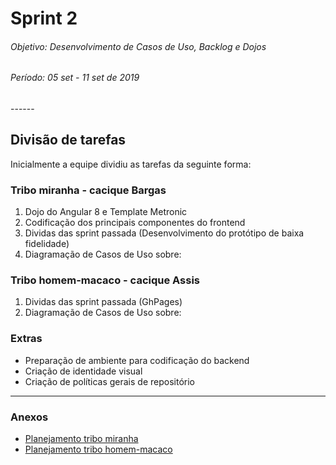 # Sprint 2

<h6>Objetivo: Desenvolvimento de Casos de Uso, Backlog e Dojos</h6>
<h6>Período: 05 set - 11 set de 2019</h6>
------



## Divisão de tarefas

Inicialmente a equipe dividiu as tarefas da seguinte forma:

### Tribo miranha - cacique Bargas

1. Dojo do Angular 8 e Template Metronic
2. Codificação dos principais componentes do frontend
3. Dividas das sprint passada (Desenvolvimento do protótipo de baixa fidelidade)
4. Diagramação de Casos de Uso sobre:

### Tribo homem-macaco - cacique Assis

1. Dividas das sprint passada (GhPages)
2. Diagramação de Casos de Uso sobre:

### Extras

- Preparação de ambiente para codificação do backend
- Criação de identidade visual
- Criação de políticas gerais de repositório
---
### Anexos
- [Planejamento tribo miranha](../tribo_miranha/sprint_1/inicio_sprint_2.md)
- [Planejamento tribo homem-macaco](../tribo_homem_macaco/sprint_2/inicio_sprint_2.md)
